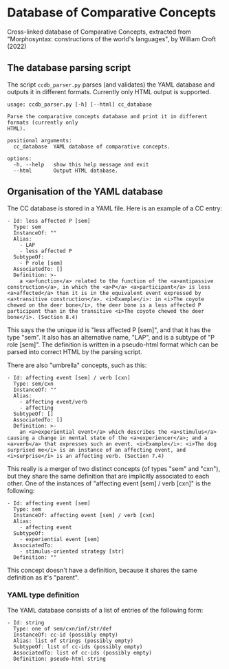 # Database of Comparative Concepts
Cross-linked database of Comparative Concepts, extracted from "Morphosyntax: constructions of the world's languages", by William Croft (2022)

## The database parsing script

The script `ccdb_parser.py` parses (and validates) the YAML database and outputs it in different formats. Currently only HTML output is supported.

```
usage: ccdb_parser.py [-h] [--html] cc_database

Parse the comparative concepts database and print it in different formats (currently only
HTML).

positional arguments:
  cc_database  YAML database of comparative concepts.

options:
  -h, --help   show this help message and exit
  --html       Output HTML database.
```

## Organisation of the YAML database

The CC database is stored in a YAML file. 
Here is an example of a CC entry:

```
- Id: less affected P [sem]
  Type: sem
  InstanceOf: ""
  Alias:
    - LAP
    - less affected P
  SubtypeOf:
    - P role [sem]
  AssociatedTo: []
  Definition: >-
    a <a>function</a> related to the function of the <a>antipassive construction</a>, in which the <a>P</a> <a>participant</a> is less <a>affected</a> than it is in the equivalent event expressed by <a>transitive construction</a>. <i>Example</i>: in <i>The coyote chewed on the deer bone</i>, the deer bone is a less affected P participant than in the transitive <i>The coyote chewed the deer bone</i>. (Section 8.4)
```
This says the the unique id is "less affected P [sem]", and that it has the type "sem". It also has an alternative name, "LAP", and is a subtype of "P role [sem]". The definition is written in a pseudo-html format which can be parsed into correct HTML by the parsing script. 

There are also "umbrella" concepts, such as this:
```
- Id: affecting event [sem] / verb [cxn]
  Type: sem/cxn
  InstanceOf: ""
  Alias:
    - affecting event/verb
    - affecting
  SubtypeOf: []
  AssociatedTo: []
  Definition: >-
    an <a>experiential event</a> which describes the <a>stimulus</a> causing a change in mental state of the <a>experiencer</a>; and a <a>verb</a> that expresses such an event. <i>Example</i>: <i>The dog surprised me</i> is an instance of an affecting event, and <i>surprise</i> is an affecting verb. (Section 7.4)
```
This really is a merger of two distinct concepts (of types "sem" and "cxn"), but they share the same definition that are implicitly associated to each other.
One of the instances of "affecting event [sem] / verb [cxn]" is the following:
```
- Id: affecting event [sem]
  Type: sem
  InstanceOf: affecting event [sem] / verb [cxn]
  Alias:
    - affecting event
  SubtypeOf:
    - experiential event [sem]
  AssociatedTo:
    - stimulus-oriented strategy [str]
  Definition: ""
```
This concept doesn't have a definition, because it shares the same definition as it's "parent".

### YAML type definition

The YAML database consists of a list of entries of the following form:
```
- Id: string
  Type: one of sem/cxn/inf/str/def
  InstanceOf: cc-id (possibly empty)
  Alias: list of strings (possibly empty)
  SubtypeOf: list of cc-ids (possibly empty)
  AssociatedTo: list of cc-ids (possibly empty)
  Definition: pseudo-html string
```
